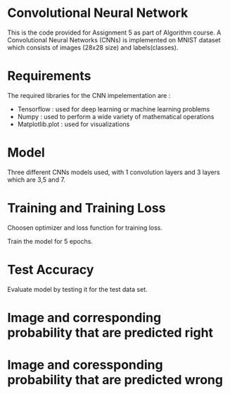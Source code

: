 # Convolutional Neural Network
This is the code provided for Assignment 5 as part of Algorithm course. A Convolutional Neural Networks (CNNs) is implemented on MNIST dataset which consists of images (28x28 size) and labels(classes).

# Requirements
The required libraries for the CNN impelementation are : 
- Tensorflow : used for deep learning or machine learning problems
- Numpy : used to perform a wide variety of mathematical operations
- Matplotlib.plot : used for visualizations

# Model 
Three different CNNs models used, with 1 convolution layers and 3 layers which are 3,5 and 7.

# Training and Training Loss
Choosen optimizer and loss function for training loss.

Train the model for 5 epochs. 

# Test Accuracy 
Evaluate model by testing it for the test data set.

# Image and corresponding probability that are predicted right 

# Image and coressponding probability that are predicted wrong
